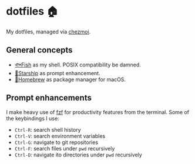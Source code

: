 # dotfiles 🏠

My dotfiles, managed via [chezmoi](https://www.chezmoi.io).

## General concepts

- [🐟Fish](https://fishshell.com) as my shell. POSIX compatibility be damned.
- [🚀Starship](https://starship.rs) as prompt enhancement.
- [🍺Homebrew](https://brew.sh) as package manager for macOS.

## Prompt enhancements

I make heavy use of [fzf](https://github.com/junegunn/fzf) for productivity features from the terminal. Some of the keybindings I use:

- `Ctrl-R`: search shell history
- `Ctrl-V`: search environment variables
- `Ctrl-G`: navigate to git repositories
- `Ctrl-F`: search files under `pwd` recursively
- `Ctrl-D`: navigate ito directories under `pwd` recursively
